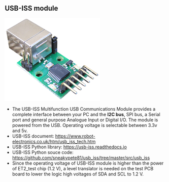 USB-ISS module
-------------
![USB-ISS module](https://github.com/xinghuang077/ET2_test/blob/main/I2C_Config_test/IMGs/usb-iss%20module.png)
  - The USB-ISS  Multifunction USB Communications Module provides a complete interface between your PC and the **I2C bus**, SPI bus, a Serial port and general purpose Analogue Input or Digital I/O. The module is powered from the USB. Operating voltage is selectable between 3.3v and 5v.
  - USB-ISS document: https://www.robot-electronics.co.uk/htm/usb_iss_tech.htm
  - USB-ISS Python library: https://usb-iss.readthedocs.io
  - USB-ISS Python souce code: https://github.com/sneakypete81/usb_iss/tree/master/src/usb_iss
  - Since the operating voltage of USB-ISS module is higher than the power of ET2_test chip (1.2 V), a level translator is needed on the test PCB board to lower the logic high voltages of SDA and SCL to 1.2 V.
